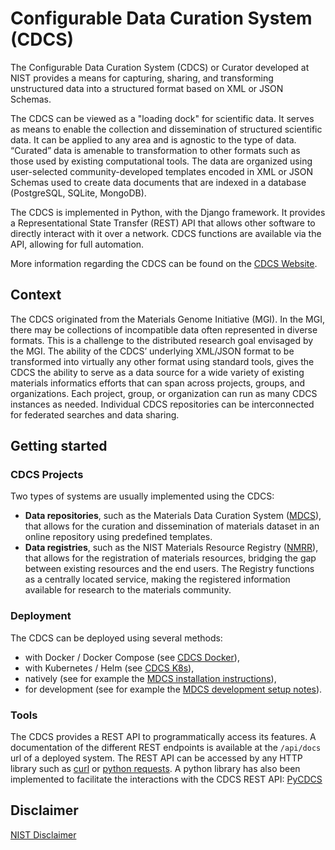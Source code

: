 # Configurable Data Curation System (CDCS)


The Configurable Data Curation System (CDCS) or Curator developed at NIST provides a means for capturing, sharing, 
and transforming unstructured data into a structured format based on XML or JSON Schemas.

The CDCS can be viewed as a "loading dock" for scientific data. It serves as means to enable the collection and 
dissemination of structured scientific data. It can be applied to any area and is agnostic to the type of data. 
“Curated” data is amenable to transformation to other formats such as those used by existing computational tools. 
The data are organized using user-selected community-developed templates encoded in XML or JSON Schemas used to create data 
documents that are indexed in a database (PostgreSQL, SQLite, MongoDB).

The CDCS is implemented in Python, with the Django framework. It provides a 
Representational State Transfer (REST) API that allows other software to directly interact with it over a network. 
CDCS functions are available via the API, allowing for full automation.

More information regarding the CDCS can be found on the [CDCS Website](https://cdcs.nist.gov).

## Context

The CDCS originated from the Materials Genome Initiative (MGI). In the MGI, there may be collections of 
incompatible data often represented in diverse formats. This is a challenge to the distributed research goal envisaged 
by the MGI. The ability of the CDCS’ underlying XML/JSON format to be transformed into virtually any other format 
using standard tools, gives the CDCS the ability to serve as a data source for a wide variety of existing materials 
informatics efforts that can span across projects, groups, and organizations. Each project, group, or organization can 
run as many CDCS instances as needed. Individual CDCS repositories can be interconnected for federated searches and data sharing.


## Getting started

### CDCS Projects

Two types of systems are usually implemented using the CDCS:
- **Data repositories**, such as the Materials Data Curation System ([MDCS](https://github.com/usnistgov/MDCS)), that allows
for the curation and dissemination of materials dataset in an online repository using predefined templates.
- **Data registries**, such as the NIST Materials Resource Registry ([NMRR](https://github.com/usnistgov/nmrr)), that allows for the registration of 
materials resources, bridging the gap between existing resources and the end users. 
The Registry functions as a centrally located service, making the registered information available for research 
to the materials community.

### Deployment

The CDCS can be deployed using several methods:
- with Docker / Docker Compose (see [CDCS Docker](https://github.com/usnistgov/cdcs-docker)),
- with Kubernetes / Helm (see [CDCS K8s](https://github.com/usnistgov/cdcs-k8s)),
- natively (see for example the [MDCS installation instructions](https://github.com/usnistgov/MDCS/blob/develop/docs/mdcs-install-pypi.md)),
- for development (see for example the [MDCS development setup notes](https://github.com/usnistgov/MDCS/blob/develop/docs/mdcs-dev-setup.md)).


### Tools

The CDCS provides a REST API to programmatically access its features.
A documentation of the different REST endpoints is available
at the `/api/docs` url of a deployed system. The REST API can be accessed by
any HTTP library such as [curl](https://curl.se) or [python requests](https://requests.readthedocs.io/en/latest/).
A python library has also been implemented to facilitate the interactions with the CDCS REST API: [PyCDCS](https://github.com/usnistgov/pycdcs)


## Disclaimer

[NIST Disclaimer](https://www.nist.gov/disclaimer)
